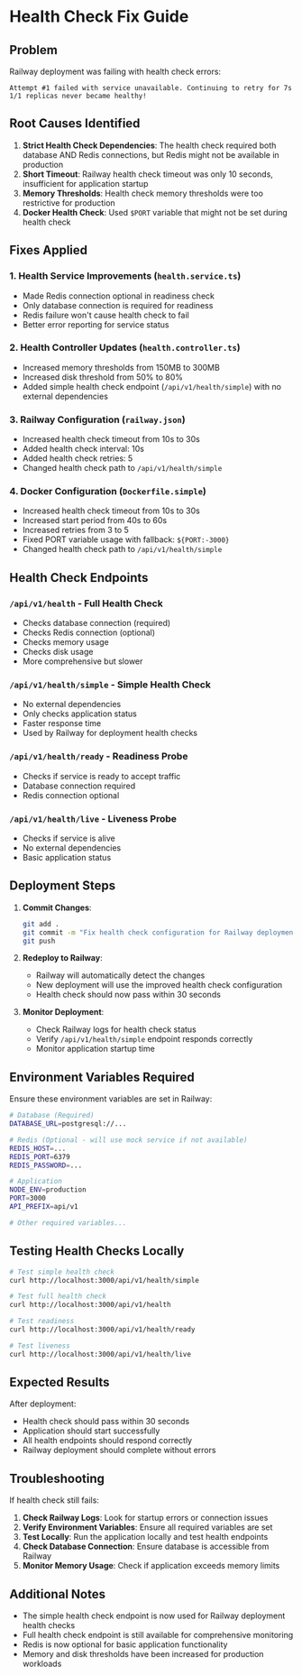 # Health Check Fix Guide

## Problem
Railway deployment was failing with health check errors:
```
Attempt #1 failed with service unavailable. Continuing to retry for 7s
1/1 replicas never became healthy!
```

## Root Causes Identified

1. **Strict Health Check Dependencies**: The health check required both database AND Redis connections, but Redis might not be available in production
2. **Short Timeout**: Railway health check timeout was only 10 seconds, insufficient for application startup
3. **Memory Thresholds**: Health check memory thresholds were too restrictive for production
4. **Docker Health Check**: Used `$PORT` variable that might not be set during health check

## Fixes Applied

### 1. Health Service Improvements (`health.service.ts`)
- Made Redis connection optional in readiness check
- Only database connection is required for readiness
- Redis failure won't cause health check to fail
- Better error reporting for service status

### 2. Health Controller Updates (`health.controller.ts`)
- Increased memory thresholds from 150MB to 300MB
- Increased disk threshold from 50% to 80%
- Added simple health check endpoint (`/api/v1/health/simple`) with no external dependencies

### 3. Railway Configuration (`railway.json`)
- Increased health check timeout from 10s to 30s
- Added health check interval: 10s
- Added health check retries: 5
- Changed health check path to `/api/v1/health/simple`

### 4. Docker Configuration (`Dockerfile.simple`)
- Increased health check timeout from 10s to 30s
- Increased start period from 40s to 60s
- Increased retries from 3 to 5
- Fixed PORT variable usage with fallback: `${PORT:-3000}`
- Changed health check path to `/api/v1/health/simple`

## Health Check Endpoints

### `/api/v1/health` - Full Health Check
- Checks database connection (required)
- Checks Redis connection (optional)
- Checks memory usage
- Checks disk usage
- More comprehensive but slower

### `/api/v1/health/simple` - Simple Health Check
- No external dependencies
- Only checks application status
- Faster response time
- Used by Railway for deployment health checks

### `/api/v1/health/ready` - Readiness Probe
- Checks if service is ready to accept traffic
- Database connection required
- Redis connection optional

### `/api/v1/health/live` - Liveness Probe
- Checks if service is alive
- No external dependencies
- Basic application status

## Deployment Steps

1. **Commit Changes**:
   ```bash
   git add .
   git commit -m "Fix health check configuration for Railway deployment"
   git push
   ```

2. **Redeploy to Railway**:
   - Railway will automatically detect the changes
   - New deployment will use the improved health check configuration
   - Health check should now pass within 30 seconds

3. **Monitor Deployment**:
   - Check Railway logs for health check status
   - Verify `/api/v1/health/simple` endpoint responds correctly
   - Monitor application startup time

## Environment Variables Required

Ensure these environment variables are set in Railway:

```bash
# Database (Required)
DATABASE_URL=postgresql://...

# Redis (Optional - will use mock service if not available)
REDIS_HOST=...
REDIS_PORT=6379
REDIS_PASSWORD=...

# Application
NODE_ENV=production
PORT=3000
API_PREFIX=api/v1

# Other required variables...
```

## Testing Health Checks Locally

```bash
# Test simple health check
curl http://localhost:3000/api/v1/health/simple

# Test full health check
curl http://localhost:3000/api/v1/health

# Test readiness
curl http://localhost:3000/api/v1/health/ready

# Test liveness
curl http://localhost:3000/api/v1/health/live
```

## Expected Results

After deployment:
- Health check should pass within 30 seconds
- Application should start successfully
- All health endpoints should respond correctly
- Railway deployment should complete without errors

## Troubleshooting

If health check still fails:

1. **Check Railway Logs**: Look for startup errors or connection issues
2. **Verify Environment Variables**: Ensure all required variables are set
3. **Test Locally**: Run the application locally and test health endpoints
4. **Check Database Connection**: Ensure database is accessible from Railway
5. **Monitor Memory Usage**: Check if application exceeds memory limits

## Additional Notes

- The simple health check endpoint is now used for Railway deployment health checks
- Full health check endpoint is still available for comprehensive monitoring
- Redis is now optional for basic application functionality
- Memory and disk thresholds have been increased for production workloads
